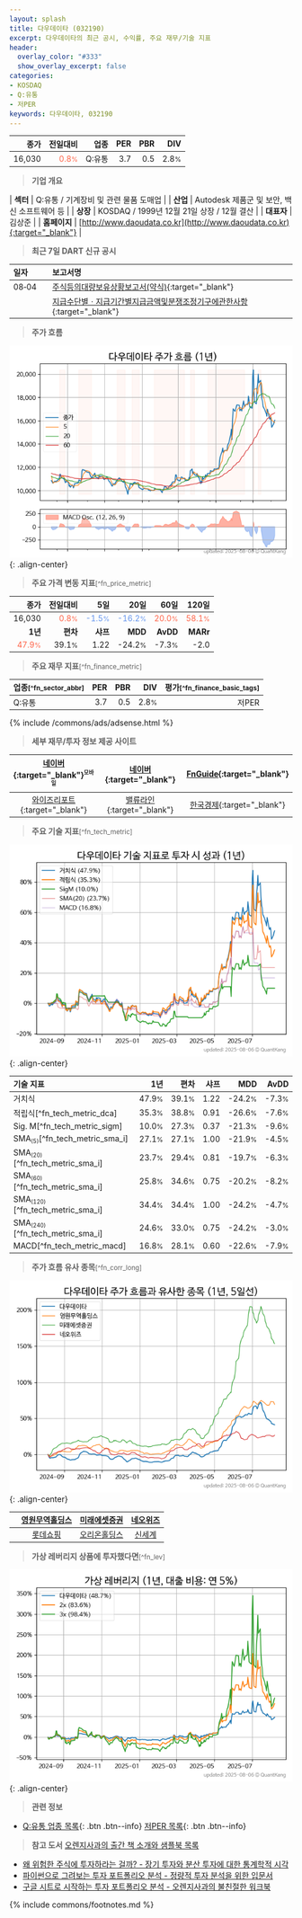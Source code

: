 ```yaml
---
layout: splash
title: 다우데이타 (032190)
excerpt: 다우데이타의 최근 공시, 수익률, 주요 재무/기술 지표
header:
  overlay_color: "#333"
  show_overlay_excerpt: false
categories:
- KOSDAQ
- Q:유통
- 저PER
keywords: 다우데이타, 032190
---
```


| **종가** | **전일대비** | **업종** | **PER** | **PBR** | **DIV** |
| -------: | -----------: | -------: | ------: | ------: | ------: |
| 16,030 | <span style="color: tomato">0.8<small>%</small></span> | Q:유통 | 3.7 | 0.5 | 2.8<small>%</small> |

<!-- more -->


> **기업 개요**<a id="company"></a>

| <span style="white-space:nowrap;">**섹터**</span> | Q:유통 / 기계장비 및 관련 물품 도매업 |
| <span style="white-space:nowrap;">**산업**</span> | Autodesk 제품군 및 보안, 백신 소프트웨어 등 |
| <span style="white-space:nowrap;">**상장**</span> | KOSDAQ / 1999년 12월 21일 상장 / 12월 결산 |
| <span style="white-space:nowrap;">**대표자**</span> | 김상준 |
| <span style="white-space:nowrap;">**홈페이지**</span> | [http://www.daoudata.co.kr](http://www.daoudata.co.kr){:target="_blank"} |


> **최근 7일 DART 신규 공시**<a id="dart"></a>

| **일자** |      | **보고서명** |
| :------- | :--- | :----------- |
| 08&#x2011;04 | | [주식등의대량보유상황보고서(약식)](https://dart.fss.or.kr/dsaf001/main.do?rcpNo=20250804000292){:target="_blank"} |
|  | | [지급수단별ㆍ지급기간별지급금액및분쟁조정기구에관한사항](https://dart.fss.or.kr/dsaf001/main.do?rcpNo=20250804000158){:target="_blank"} |


> **주가 흐름**<a id="price"></a>

![032190](/stock/images/032190.png){: .align-center}


> **주요 가격 변동 지표**<small>[^fn_price_metric]</small>

| **종가** | **전일대비** | **5일** | **20일** | **60일** | **120일** |
| -------: | -----------: | ------: | -------: | -------: | --------: |
| 16,030 | <span style="color: tomato">0.8<small>%</small></span> | <span style="color: cornflowerblue">-1.5<small>%</small></span> | <span style="color: cornflowerblue">-16.2<small>%</small></span> | <span style="color: tomato">20.0<small>%</small></span> | <span style="color: tomato">58.1<small>%</small></span> |
| **1년** | **편차** | **샤프** | **MDD** | **AvDD** | **MARr** |
| <span style="color: tomato">47.9<small>%</small></span> | 39.1<small>%</small> | 1.22 | -24.2<small>%</small> | -7.3<small>%</small> | -2.0 |


> **주요 재무 지표**<small>[^fn_finance_metric]</small>

| **업종**<small>[^fn_sector_abbr]</small> | **PER** | **PBR** | **DIV** | **평가**<small>[^fn_finance_basic_tags]</small> |
| :--------------------------------------- | ------: | ------: | ------: | ----------------------------------------------: |
| Q:유통 | 3.7 | 0.5 | 2.8<small>%</small> | 저PER |



{% include /commons/ads/adsense.html %}

> **세부 재무/투자 정보 제공 사이트**

| [네이버](https://m.stock.naver.com/domestic/stock/032190/finance/summary){:target="_blank"}<sup><small>모바일</small></sup> | [네이버](https://finance.naver.com/item/coinfo.naver?code=032190){:target="_blank"} | [FnGuide](https://comp.fnguide.com/SVO2/ASP/SVD_Invest.asp?gicode=A032190&MenuYn=Y){:target="_blank"} |
| :---: | :---: | :---: |
| [와이즈리포트](https://comp.wisereport.co.kr/company/c1040001.aspx?cmp_cd=032190){:target="_blank"} | [밸류라인](https://www.valueline.co.kr/finance/summary/032190){:target="_blank"} | [한국경제](https://markets.hankyung.com/stock/032190/financial-summary){:target="_blank"} |


> **주요 기술 지표**<small>[^fn_tech_metric]</small>


![032190](/stock/images/032190_tech.png){: .align-center}

| **기술 지표** | **1년** | **편차** | **샤프** | **MDD** | **AvDD** |
| :------------ | ------: | -----------: | -------: | ------: | -------: |
| 거치식 | 47.9<small>%</small> | 39.1<small>%</small> | 1.22 | -24.2<small>%</small> | -7.3<small>%</small> |
| 적립식[^fn_tech_metric_dca] | 35.3<small>%</small> | 38.8<small>%</small> | 0.91 | -26.6<small>%</small> | -7.6<small>%</small> |
| Sig. M[^fn_tech_metric_sigm] | 10.0<small>%</small> | 27.3<small>%</small> | 0.37 | -21.3<small>%</small> | -9.6<small>%</small> |
| SMA<small><sub>(5)</sub></small>[^fn_tech_metric_sma_i] | 27.1<small>%</small> | 27.1<small>%</small> | 1.00 | -21.9<small>%</small> | -4.5<small>%</small> |
| SMA<small><sub>(20)</sub></small>[^fn_tech_metric_sma_i] | 23.7<small>%</small> | 29.4<small>%</small> | 0.81 | -19.7<small>%</small> | -6.3<small>%</small> |
| SMA<small><sub>(60)</sub></small>[^fn_tech_metric_sma_i] | 25.8<small>%</small> | 34.6<small>%</small> | 0.75 | -20.2<small>%</small> | -8.2<small>%</small> |
| SMA<small><sub>(120)</sub></small>[^fn_tech_metric_sma_i] | 34.4<small>%</small> | 34.4<small>%</small> | 1.00 | -24.2<small>%</small> | -4.7<small>%</small> |
| SMA<small><sub>(240)</sub></small>[^fn_tech_metric_sma_i] | 24.6<small>%</small> | 33.0<small>%</small> | 0.75 | -24.2<small>%</small> | -3.0<small>%</small> |
| MACD[^fn_tech_metric_macd] | 16.8<small>%</small> | 28.1<small>%</small> | 0.60 | -22.6<small>%</small> | -7.9<small>%</small> |


> **주가 흐름 유사 종목**<a id="corr"></a><small>[^fn_corr_long]</small>

![032190](/stock/images/032190_corr.png){: .align-center}

|       | [영원무역홀딩스](/009970/) | [미래에셋증권](/006800/) | [네오위즈](/095660/) |
| :---: | :------------------------------------: | :------------------------------------: | :------------------------------------: |
|       | [롯데쇼핑](/023530/) | [오리온홀딩스](/001800/) | [신세계](/004170/) |


> **가상 레버리지 상품에 투자했다면**<a id="2x"></a><small>[^fn_lev]</small>

![032190](/stock/images/032190_2x.png){: .align-center}


> **관련 정보**

- [Q:유통 업종 목록](/stats/sector/kosdaq_업종_유통_종목/){: .btn .btn--info} [저PER 목록](/fn/fn_low_per/){: .btn .btn--info}

> **참고 도서** [오렌지사과의 출간 책 소개와 샘플북 목록](https://kongdori.tistory.com/691)

- [왜 위험한 주식에 투자하라는 걸까? - 장기 투자와 분산 투자에 대한 통계학적 시각](https://kongdori.tistory.com/421)
- [파이썬으로 그려보는 투자 포트폴리오 분석  - 정량적 투자 분석을 위한 입문서](https://kongdori.tistory.com/643)
- [구글 시트로 시작하는 투자 포트폴리오 분석 - 오렌지사과의 불친절한 워크북](https://kongdori.tistory.com/449)


{% include commons/footnotes.md %}